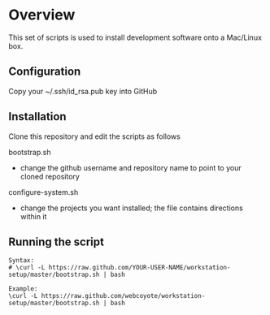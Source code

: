 # Overview

This set of scripts is used to install development software
onto a Mac/Linux box.

## Configuration

  Copy your ~/.ssh/id_rsa.pub key into GitHub

## Installation

Clone this repository and edit the scripts as follows

  bootstrap.sh
  - change the github username and repository name to
    point to your cloned repository

  configure-system.sh
  - change the projects you want installed; the file
    contains directions within it

## Running the script

    Syntax:
    # \curl -L https://raw.github.com/YOUR-USER-NAME/workstation-setup/master/bootstrap.sh | bash

    Example:
    \curl -L https://raw.github.com/webcoyote/workstation-setup/master/bootstrap.sh | bash
